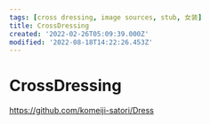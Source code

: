 ```yaml
---
tags: [cross dressing, image sources, stub, 女装]
title: CrossDressing
created: '2022-02-26T05:09:39.000Z'
modified: '2022-08-18T14:22:26.453Z'
---
```


# CrossDressing

https://github.com/komeiji-satori/Dress

